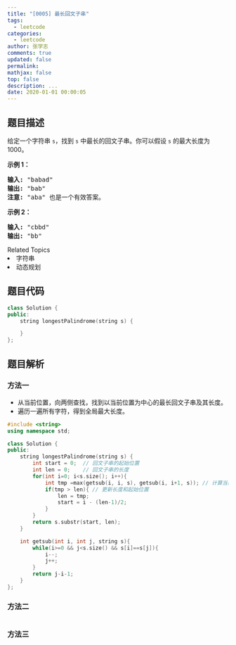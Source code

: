 ```yaml
---
title: "[0005] 最长回文子串"
tags:
  - leetcode
categories:
  - leetcode
author: 张学志
comments: true
updated: false
permalink:
mathjax: false
top: false
description: ...
date: 2020-01-01 00:00:05
---
```


## 题目描述

<p>给定一个字符串 <code>s</code>，找到 <code>s</code> 中最长的回文子串。你可以假设&nbsp;<code>s</code> 的最大长度为 1000。</p>

<p><strong>示例 1：</strong></p>

<pre><strong>输入:</strong> &quot;babad&quot;
<strong>输出:</strong> &quot;bab&quot;
<strong>注意:</strong> &quot;aba&quot; 也是一个有效答案。
</pre>

<p><strong>示例 2：</strong></p>

<pre><strong>输入:</strong> &quot;cbbd&quot;
<strong>输出:</strong> &quot;bb&quot;
</pre>
<div><div>Related Topics</div><div><li>字符串</li><li>动态规划</li></div></div>

## 题目代码

```cpp
class Solution {
public:
    string longestPalindrome(string s) {

    }
};
```

## 题目解析

### 方法一

* 从当前位置，向两侧查找，找到以当前位置为中心的最长回文子串及其长度。
* 遍历一遍所有字符，得到全局最大长度。

```cpp
#include <string>
using namespace std;

class Solution {
public:
    string longestPalindrome(string s) {
        int start = 0;  // 回文子串的起始位置
        int len = 0;    // 回文子串的长度
        for(int i=0; i<s.size(); i++){
            int tmp =max(getsub(i, i, s), getsub(i, i+1, s)); // 计算当前字符为中心的回文串最大长度
            if(tmp > len){ // 更新长度和起始位置
                len = tmp;
                start = i - (len-1)/2;
            }
        }
        return s.substr(start, len);
    }

    int getsub(int i, int j, string s){
        while(i>=0 && j<s.size() && s[i]==s[j]){
            i--;
            j++;
        }
        return j-i-1;
    }
};
```

### 方法二

```cpp

```

### 方法三

```cpp

```

